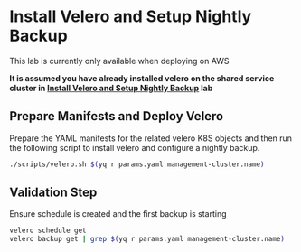 # Install Velero and Setup Nightly Backup

This lab is currently only available when deploying on AWS

**It is assumed you have already installed velero on the shared service cluster in [Install Velero and Setup Nightly Backup](docs/shared-services-cluster/9_velero_ssc.md) lab**

## Prepare Manifests and Deploy Velero

Prepare the YAML manifests for the related velero K8S objects and then run the following script to install velero and configure a nightly backup.

```bash
./scripts/velero.sh $(yq r params.yaml management-cluster.name)
```

## Validation Step

Ensure schedule is created and the first backup is starting

```bash
velero schedule get
velero backup get | grep $(yq r params.yaml management-cluster.name)
```
